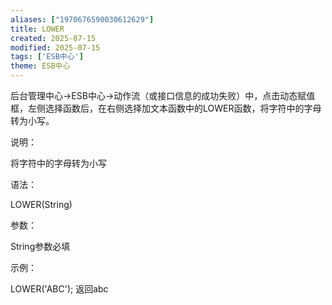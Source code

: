 ```yaml
---
aliases: ["1970676590030612629"]
title: LOWER
created: 2025-07-15
modified: 2025-07-15
tags: ['ESB中心']
theme: ESB中心
---
```


后台管理中心->ESB中心->动作流（或接口信息的成功失败）中，点击动态赋值框，左侧选择函数后，在右侧选择加文本函数中的LOWER函数，将字符中的字母转为小写。

说明：

将字符中的字母转为小写

语法：

LOWER(String)

参数：

String参数必填

示例：

LOWER('ABC'); 返回abc